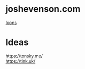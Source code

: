 # joshevenson.com

[Icons](https://iconmonstr.com/)


# Ideas
https://tonsky.me/  
https://tink.uk/
